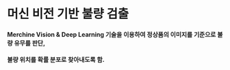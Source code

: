 # 머신 비전 기반 불량 검출

#### Merchine Vision & Deep Learning 기술을 이용하여 정상품의 이미지를 기준으로 불량 유무를 판단,
#### 불량 위치를 확률 분포로 찾아내도록 함.

